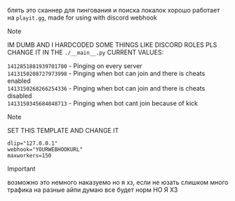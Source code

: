 блять это сканнер для пингования и поиска локалок хорошо работает на `playit.gg`, made for using with discord webhook

> [!NOTE]
> IM DUMB AND I HARDCODED SOME THINGS LIKE DISCORD ROLES PLS CHANGE IT IN THE `./__main__.py`
> CURRENT VALUES:
> 
> `1412851881939701780` - Pinging on every server</br>
> `1413150208727973998` - Pinging when bot can join and there is cheats enabled</br>
> `1413150268266254336` - Pinging when bot can join and there is cheats disabled</br>
> `1413150345684848713` - Pinging when bot cant join because of kick</br>


> [!NOTE]
> SET THIS TEMPLATE AND CHANGE IT
> ```
> dlip="127.0.0.1"
> webhook="YOURWEBHOOKURL"
> maxworkers=150
> ```

> [!IMPORTANT]
> возможно это немного наказуемо но я хз, если не юзать слишком много трафика на разные айпи думаю все будет норм НО Я ХЗ

